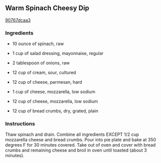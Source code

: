 ## Warm Spinach Cheesy Dip

[90767dcaa3](http://www.food.com/recipe/warm-spinach-cheesy-dip-217572)

### Ingredients

 - 10 ounce of spinach, raw

 - 1 cup of salad dressing, mayonnaise, regular

 - 2 tablespoon of onions, raw

 - 12 cup of cream, sour, cultured

 - 12 cup of cheese, parmesan, hard

 - 1 cup of cheese, mozzarella, low sodium

 - 12 cup of cheese, mozzarella, low sodium

 - 12 cup of bread crumbs, dry, grated, plain

### Instructions

Thaw spinach and drain. Combine all ingredients EXCEPT 1/2 cup mozzarella cheese and bread crumbs. Pour into pie plate and bake at 350 degrees F for 30 minutes covered. Take out of oven and cover with bread crumbs and remaining cheese and broil in oven until toasted (about 3 minutes).